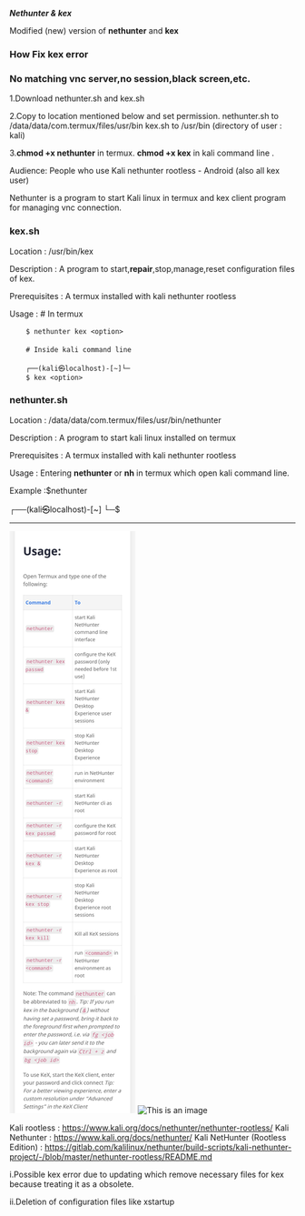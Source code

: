 ***Nethunter & kex***

Modified (new) version of **nethunter** and **kex** 

### How Fix kex error
### No matching vnc server,no session,black screen,etc.

1.Download nethunter.sh and kex.sh

2.Copy to location mentioned below and set permission.
  nethunter.sh to /data/data/com.termux/files/usr/bin
  kex.sh to /usr/bin (directory of user : kali)

3.**chmod +x nethunter** in termux.
  **chmod +x kex** in kali command line .



Audience: People who use Kali nethunter rootless - Android (also all kex user) 

Nethunter is a program to start Kali linux in termux and kex client program for managing vnc connection.

### kex.sh

Location : /usr/bin/kex 

Description : A program to start,**repair**,stop,manage,reset configuration files of kex.

Prerequisites : A termux installed with kali nethunter rootless 

Usage : # In termux

        $ nethunter kex <option>

        # Inside kali command line 

        ┌──(kali㉿localhost)-[~]└─
        $ kex <option>

### nethunter.sh 

Location : /data/data/com.termux/files/usr/bin/nethunter

Description : A program to start kali linux installed on termux

Prerequisites : A termux installed with kali nethunter rootless

Usage : Entering **nethunter** or **nh** in termux which open kali command line. 
 
Example :$nethunter

 ┌──(kali㉿localhost)-[~]
└─$

----------------------------------------------------------------------------------------

![Screenshot](image.jpg)
![This is an image](https://www.kali.org/docs/nethunter/nethunter-rootless/010-NH-Rootless-Installation_Start_s.png)

Kali rootless : https://www.kali.org/docs/nethunter/nethunter-rootless/
Kali Nethunter : https://www.kali.org/docs/nethunter/
Kali NetHunter (Rootless Edition) : https://gitlab.com/kalilinux/nethunter/build-scripts/kali-nethunter-project/-/blob/master/nethunter-rootless/README.md



i.Possible kex error due to updating which remove necessary files for kex because treating it as a obsolete.

ii.Deletion of configuration files like xstartup

